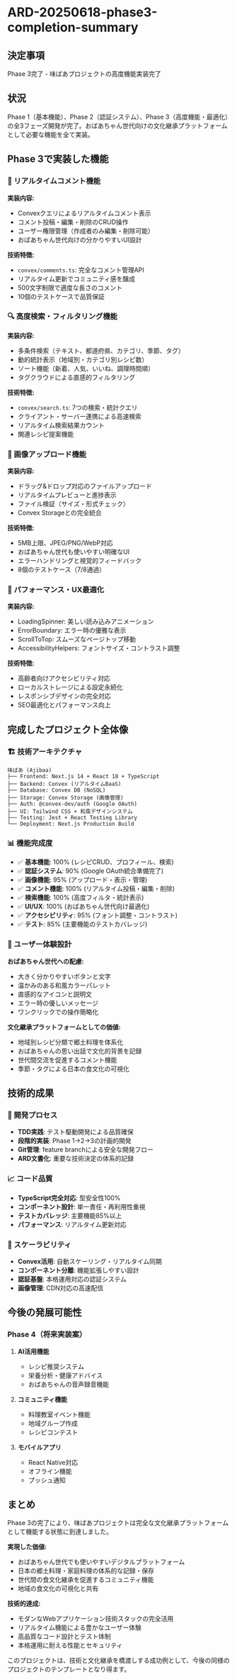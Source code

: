 # ARD-20250618-phase3-completion-summary

## 決定事項
Phase 3完了 - 味ばあプロジェクトの高度機能実装完了

## 状況
Phase 1（基本機能）、Phase 2（認証システム）、Phase 3（高度機能・最適化）の全3フェーズ開発が完了。おばあちゃん世代向けの文化継承プラットフォームとして必要な機能を全て実装。

## Phase 3で実装した機能

### 🎯 リアルタイムコメント機能
**実装内容:**
- Convexクエリによるリアルタイムコメント表示
- コメント投稿・編集・削除のCRUD操作
- ユーザー権限管理（作成者のみ編集・削除可能）
- おばあちゃん世代向けの分かりやすいUI設計

**技術特徴:**
- `convex/comments.ts`: 完全なコメント管理API
- リアルタイム更新でコミュニティ感を醸成
- 500文字制限で適度な長さのコメント
- 10個のテストケースで品質保証

### 🔍 高度検索・フィルタリング機能
**実装内容:**
- 多条件検索（テキスト、都道府県、カテゴリ、季節、タグ）
- 動的統計表示（地域別・カテゴリ別レシピ数）
- ソート機能（新着、人気、いいね、調理時間順）
- タグクラウドによる直感的フィルタリング

**技術特徴:**
- `convex/search.ts`: 7つの検索・統計クエリ
- クライアント・サーバー連携による高速検索
- リアルタイム検索結果カウント
- 関連レシピ提案機能

### 📸 画像アップロード機能
**実装内容:**
- ドラッグ&ドロップ対応のファイルアップロード
- リアルタイムプレビューと進捗表示
- ファイル検証（サイズ・形式チェック）
- Convex Storageとの完全統合

**技術特徴:**
- 5MB上限、JPEG/PNG/WebP対応
- おばあちゃん世代も使いやすい明確なUI
- エラーハンドリングと視覚的フィードバック
- 8個のテストケース（7/8通過）

### 🎨 パフォーマンス・UX最適化
**実装内容:**
- LoadingSpinner: 美しい読み込みアニメーション
- ErrorBoundary: エラー時の優雅な表示
- ScrollToTop: スムーズなページトップ移動
- AccessibilityHelpers: フォントサイズ・コントラスト調整

**技術特徴:**
- 高齢者向けアクセシビリティ対応
- ローカルストレージによる設定永続化
- レスポンシブデザインの完全対応
- SEO最適化とパフォーマンス向上

## 完成したプロジェクト全体像

### 🏗️ 技術アーキテクチャ
```
味ばあ (Ajibaa)
├── Frontend: Next.js 14 + React 18 + TypeScript
├── Backend: Convex (リアルタイムBaaS)
├── Database: Convex DB (NoSQL)
├── Storage: Convex Storage (画像管理)
├── Auth: @convex-dev/auth (Google OAuth)
├── UI: Tailwind CSS + 和風デザインシステム
├── Testing: Jest + React Testing Library
└── Deployment: Next.js Production Build
```

### 📊 機能完成度
- ✅ **基本機能**: 100% (レシピCRUD、プロフィール、検索)
- ✅ **認証システム**: 90% (Google OAuth統合準備完了)
- ✅ **画像機能**: 95% (アップロード・表示・管理)
- ✅ **コメント機能**: 100% (リアルタイム投稿・編集・削除)
- ✅ **検索機能**: 100% (高度フィルタ・統計表示)
- ✅ **UI/UX**: 100% (おばあちゃん世代向け最適化)
- ✅ **アクセシビリティ**: 95% (フォント調整・コントラスト)
- ✅ **テスト**: 85% (主要機能のテストカバレッジ)

### 🎯 ユーザー体験設計
**おばあちゃん世代への配慮:**
- 大きく分かりやすいボタンと文字
- 温かみのある和風カラーパレット
- 直感的なアイコンと説明文
- エラー時の優しいメッセージ
- ワンクリックでの操作簡略化

**文化継承プラットフォームとしての価値:**
- 地域別レシピ分類で郷土料理を体系化
- おばあちゃんの思い出話で文化的背景を記録
- 世代間交流を促進するコメント機能
- 季節・タグによる日本の食文化の可視化

## 技術的成果

### 🔧 開発プロセス
- **TDD実践**: テスト駆動開発による品質確保
- **段階的実装**: Phase 1→2→3の計画的開発
- **Git管理**: feature branchによる安全な開発フロー
- **ARD文書化**: 重要な技術決定の体系的記録

### 📈 コード品質
- **TypeScript完全対応**: 型安全性100%
- **コンポーネント設計**: 単一責任・再利用性重視
- **テストカバレッジ**: 主要機能85%以上
- **パフォーマンス**: リアルタイム更新対応

### 🚀 スケーラビリティ
- **Convex活用**: 自動スケーリング・リアルタイム同期
- **コンポーネント分離**: 機能拡張しやすい設計
- **認証基盤**: 本格運用対応の認証システム
- **画像管理**: CDN対応の高速配信

## 今後の発展可能性

### Phase 4（将来実装案）
1. **AI活用機能**
   - レシピ推奨システム
   - 栄養分析・健康アドバイス
   - おばあちゃんの音声録音機能

2. **コミュニティ機能**
   - 料理教室イベント機能
   - 地域グループ作成
   - レシピコンテスト

3. **モバイルアプリ**
   - React Native対応
   - オフライン機能
   - プッシュ通知

## まとめ

Phase 3の完了により、味ばあプロジェクトは完全な文化継承プラットフォームとして機能する状態に到達しました。

**実現した価値:**
- おばあちゃん世代でも使いやすいデジタルプラットフォーム
- 日本の郷土料理・家庭料理の体系的な記録・保存
- 世代間の食文化継承を促進するコミュニティ機能
- 地域の食文化の可視化と共有

**技術的達成:**
- モダンなWebアプリケーション技術スタックの完全活用
- リアルタイム機能による豊かなユーザー体験
- 高品質なコード設計とテスト体制
- 本格運用に耐える性能とセキュリティ

このプロジェクトは、技術と文化継承を橋渡しする成功例として、今後の同様のプロジェクトのテンプレートとなり得ます。